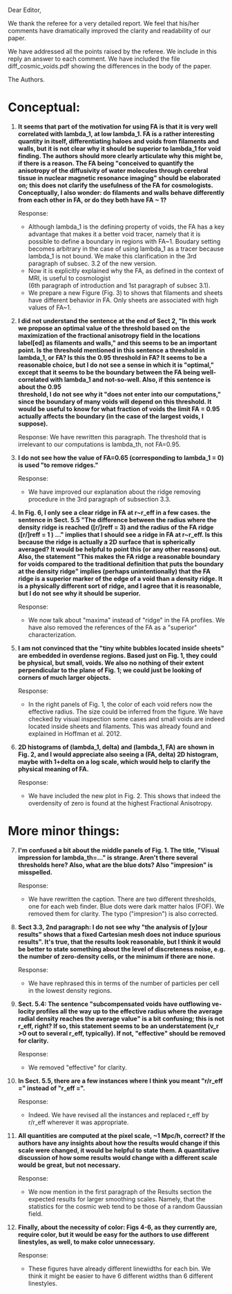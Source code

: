 Dear Editor,

We thank the referee for a very detailed report. We feel that his/her
comments have dramatically improved the clarity and readability of our
paper. 

We have addressed all the points raised by the referee. We include in
this reply an answer to each comment. We have included the file diff_cosmic_voids.pdf
showing the differences in the body of the paper.

The Authors.

Conceptual:
==

1. **It seems that part of the motivation for using FA is that it is
    very well correlated with lambda_1,  at low lambda_1. FA is a
    rather interesting quantity in itself, differentiating haloes and
    voids from  filaments and walls, but it is not clear why it should
    be superior to lambda_1 for void finding. The authors should more
    clearly articulate why this might be, if there is a reason. The FA
    being "conceived  to quantify the anisotropy of the diffusivity of
    water molecules through cerebral tissue in nuclear  magnetic
    resonance imaging" should be elaborated on; this does not clarify
    the usefulness of the FA for cosmologists. Conceptually, I also
    wonder: do filaments and walls behave differently from each other
    in  FA, or do they both have FA ~ 1?** 

      Response:   
      - Although lambda_1 is the defining property of voids, 
      the FA has a key advantage that makes it a better void tracer,
      namely that it is possible to define a boundary in regions with
      FA~1. Boudary setting becomes arbitrary in the case of using
      lambda_1 as a tracer because lambda_1 is not bound. 
      We make this clarification in the  3rd paragraph of subsec. 3.2
      of the new version. 
      - Now it is explicitly explained why the FA, as defined in the
      context of MRI, is useful to cosmologist  
	(6th paragraph of introduction and 1st paragraph of subsec 3.1).
      - We prepare a new Figure (Fig. 3) to shows that filaments and
      sheets have different behavior in FA. Only sheets are
      associated with high values of FA~1.  

      

2. **I did not understand the sentence at the end of Sect 2, "In this
    work we propose an optimal value of  the threshold based on the
    maximization of the fractional anisotropy field in the locations
    label[ed]  as filaments and walls," and this seems to be an
    important point. Is the threshold mentioned in this  sentence a
    threshold in lambda_1, or FA? Is this the 0.95 threshold in FA? It
    seems to be a reasonable choice, but I do not see a sense in which
    it is "optimal," except that it seems to be the boundary  between
    the FA being well-correlated with lambda_1 and not-so-well. 
    Also, if this sentence is about the     0.95   
    threshold, I do not see why it "does not enter into our
    computations," since the boundary of many    voids will depend on
    this threshold. It would be useful to know for what fraction of
    voids the limit    FA = 0.95 actually affects the boundary (in the
    case of the largest voids, I suppose).** 

    Response:
    We have rewritten this paragraph. The threshold that is 
    irrelevant to our computations is lambda_th, not FA=0.95.

    
3. **I do not see how the value of FA=0.65 (corresponding to lambda_1
= 0) is used "to remove ridges."** 

    Response: 
    - We have improved our explanation about the ridge removing
    procedure in the 3rd paragraph of subsection 3.3.  

    
4. **In Fig. 6, I only see a clear ridge in FA at r~r_eff in a few
    cases. the sentence in Sect. 5.5 "The  difference between the
    radius where the density ridge is reached ([r/]reff = 3) and the
    radius of the  FA ridge ([r/]reff = 1 ) ..." implies that I should
    see a ridge in FA at r~r_eff. Is this because the ridge is
    actually a 2D surface that is spherically averaged? It would be
    helpful to point this (or any  other reasons) out. Also, the
    statement "This makes the FA ridge a reasonable boundary for voids
    compared  to the traditional definition that puts the boundary at
    the density ridge" implies (perhaps  unintentionally) that the FA
    ridge is a superior marker of the edge of a void than a density
    ridge. It is  a physically different sort of ridge, and I agree
    that it is reasonable, but I do not see why it should  be
    superior.** 

    Response:
    - We now talk about "maxima" instead of "ridge" in the FA
    profiles. We have also removed the references of the FA as a
    "superior" characterization.

    
5. **I am not convinced that the "tiny white bubbles located inside
sheets" are embedded in overdense regions.  Based just on Fig. 1, they
could be physical, but small, voids. We also no nothing of their
extent  perpendicular to the plane of Fig. 1; we could just be looking
of corners of much larger objects.** 
     
    Response:
    - In the right panels of Fig. 1, the color of each void refers now
    the effective radius. The size could be inferred from the
    figure. We have checked by visual inspection some cases and small
    voids are indeed located inside sheets and filaments. This was
    already found and explained in Hoffman et al. 2012. 
 
 
6. **2D histograms of (lambda_1, delta) and (lambda_1, FA) are shown
    in Fig. 2, and I would appreciate also  seeing a (FA, delta) 2D
    histogram, maybe with 1+delta on a log scale, which would help to
    clarify the  physical meaning of FA.**
    
    Response: 
    - We have included the new plot in Fig. 2. This shows that indeed
    the overdensity of zero is found at the highest Fractional Anisotropy.
      
More minor things:
==

7. **I'm confused a bit about the middle panels of Fig. 1. The title,
    "Visual impression for lambda_th=..."  is strange. Aren't there
    several thresholds here? Also, what are the blue dots? Also
    "impresion" is  misspelled.**
    
    Response:
    - We have rewritten the caption. There are two different
    thresholds, one for each web finder. Blue dots were dark matter
    halos (FOF). We removed them for clarity. The typo ("impresion")
    is  also corrected.  

      
8. **Sect 3.3, 2nd paragraph: I do not see why "the analysis of [y]our
    results" shows that a fixed Cartesian  mesh does not induce
    spurious results". It's true, that the results look reasonable,
    but I think it would  be better to state something about the level
    of discreteness noise, e.g. the number of zero-density cells,  or
    the minimum if there are none.** 

    Response:
    - We have rephrased this in terms of the number of particles per
    cell in the lowest density regions.

    
9. **Sect. 5.4: The sentence "subcompensated voids have outflowing ve-
    locity profiles all the way up to the effective radius where the
    average radial density reaches the average value" is a bit
    confusing; this is not r_eff, right? If so, this statement seems
    to be an understatement (v_r >0 out to several r_eff,
    typically). If not, "effective" should be removed for clarity.** 

    Response:
    - We removed "effective" for clarity. 

    
10. **In Sect. 5.5, there are a few instances where I think you meant
"r/r_eff =" instead of "r_eff =".** 

    Response:
    - Indeed. We have revised all the instances and replaced r_eff by r/r_eff
    wherever it was appropriate. 


11. **All quantities are computed at the pixel scale, ~1 Mpc/h,
    correct? If the authors have any insights about  how the results
    would change if this scale were changed, it would be helpful to
    state them. A quantitative  discussion of how some results would
    change with a different scale would be great, but not necessary.** 

    Response:
    - We now mention in the first paragraph of the Results section the
    expected results for larger smoothing scales. Namely, that the
    statistics for the cosmic web tend to be those of a random
    Gaussian field.


12. **Finally, about the necessity of color: Figs 4-6, as they
currently are, require color, but it would be  easy for the authors to
use different linestyles, as well, to make color unnecessary.** 
    
    Response:
    - These figures have already different linewidths for each bin. We
    think it might be easier to have 6 different widths than 6
    different linestyles. 